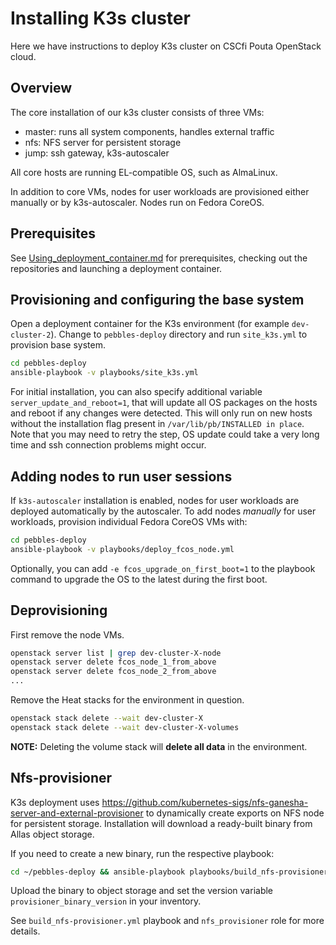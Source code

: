 # Installing K3s cluster

Here we have instructions to deploy K3s cluster on CSCfi Pouta OpenStack cloud.

## Overview

The core installation of our k3s cluster consists of three VMs:

* master: runs all system components, handles external traffic
* nfs: NFS server for persistent storage
* jump: ssh gateway, k3s-autoscaler

All core hosts are running EL-compatible OS, such as AlmaLinux.

In addition to core VMs, nodes for user workloads are provisioned either manually or by k3s-autoscaler. Nodes run on
Fedora CoreOS.

## Prerequisites

See [Using_deployment_container.md](Using_deployment_container.md) for prerequisites, checking out the repositories and
launching a deployment container.

## Provisioning and configuring the base system

Open a deployment container for the K3s environment (for example `dev-cluster-2`). Change to `pebbles-deploy`
directory and run `site_k3s.yml` to provision base system.

```bash
cd pebbles-deploy
ansible-playbook -v playbooks/site_k3s.yml
```

For initial installation, you can also specify additional variable `server_update_and_reboot=1`, that will update all OS
packages on the hosts and reboot if any changes were detected. This will only run on new hosts without the installation
flag present in `/var/lib/pb/INSTALLED in place`. Note that you may need to retry the step, OS update could take a very
long time and ssh connection problems might occur.

## Adding nodes to run user sessions 

If `k3s-autoscaler` installation is enabled, nodes for user workloads are deployed automatically by the autoscaler.
To add nodes *manually* for user workloads, provision individual Fedora CoreOS VMs with:

```bash
cd pebbles-deploy
ansible-playbook -v playbooks/deploy_fcos_node.yml
```

Optionally, you can add `-e fcos_upgrade_on_first_boot=1` to the playbook command to upgrade the OS to the latest
during the first boot.

## Deprovisioning

First remove the node VMs.

```bash
openstack server list | grep dev-cluster-X-node
openstack server delete fcos_node_1_from_above
openstack server delete fcos_node_2_from_above
...
```

Remove the Heat stacks for the environment in question.

```bash
openstack stack delete --wait dev-cluster-X 
openstack stack delete --wait dev-cluster-X-volumes
```

**NOTE:** Deleting the volume stack will **delete all data** in the environment.

## Nfs-provisioner

K3s deployment uses https://github.com/kubernetes-sigs/nfs-ganesha-server-and-external-provisioner to dynamically create
exports on NFS node for persistent storage. Installation will download a ready-built binary from Allas object storage.

If you need to create a new binary, run the respective playbook:

```bash
cd ~/pebbles-deploy && ansible-playbook playbooks/build_nfs-provisioner.yml
```

Upload the binary to object storage and set the version variable `provisioner_binary_version` in your inventory.

See `build_nfs-provisioner.yml` playbook and `nfs_provisioner` role for more details.

